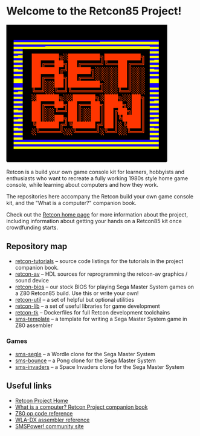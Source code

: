 # Welcome to the Retcon85 Project!

![Retcon Splash Screen](https://github.com/retcon85/.github/blob/main/bios_splash.png?raw=true)

Retcon is a build your own game console kit for learners, hobbyists and enthusiasts who want to recreate a fully working 1980s style home game console, while learning about computers and how they work.

The repositories here accompany the Retcon build your own game console kit, and the "What is a computer?" companion book.

Check out the [Retcon home page](https://www.undeveloper.com/retcon) for more information about the project, including information about getting your hands on a Retcon85 kit once crowdfunding starts.

## Repository map

- [retcon-tutorials](https://github.com/retcon85/retcon-tutorials) – source code listings for the tutorials in the project companion book.
- [retcon-av](https://github.com/retcon85/retcon-av) – HDL sources for reprogramming the retcon-av graphics / sound device
- [retcon-bios](https://github.com/retcon85/retcon-bios) – our stock BIOS for playing Sega Master System games on a Z80 Retcon85 build. Use this or write your own!
- [retcon-util](https://github.com/retcon85/retcon-util) – a set of helpful but optional utilities
- [retcon-lib](https://github.com/retcon85/retcon-lib) – a set of useful libraries for game development
- [retcon-tk](https://github.com/retcon85/retcon-tk) – Dockerfiles for full Retcon development toolchains
- [sms-template](https://github.com/retcon85/sms-template) – a template for writing a Sega Master System game in Z80 assembler

### Games

- [sms-segle](https://github.com/retcon85/sms-segle) – a Wordle clone for the Sega Master System
- [sms-bounce](https://github.com/retcon85/sms-bounce) – a Pong clone for the Sega Master System
- [sms-invaders](https://github.com/retcon85/sms-invaders) – a Space Invaders clone for the Sega Master System

## Useful links

- [Retcon Project Home](https://www.undeveloper.com/retcon)
- [What is a computer? Retcon Project companion book](https://www.undeveloper.com/retcon/retcon85-book)
- [Z80 op code reference](https://jnz.dk/z80/opref.html)
- [WLA-DX assembler reference](https://wla-dx.readthedocs.io/en/latest/index.html)
- [SMSPower! community site](https://www.smspower.org)
